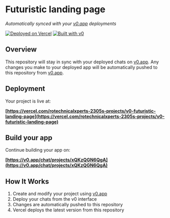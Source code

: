 # Futuristic landing page

*Automatically synced with your [v0.app](https://v0.app) deployments*

[![Deployed on Vercel](https://img.shields.io/badge/Deployed%20on-Vercel-black?style=for-the-badge&logo=vercel)](https://vercel.com/rotechnicalxperts-2305s-projects/v0-futuristic-landing-page)
[![Built with v0](https://img.shields.io/badge/Built%20with-v0.app-black?style=for-the-badge)](https://v0.app/chat/projects/xQKzQGN6QgA)

## Overview

This repository will stay in sync with your deployed chats on [v0.app](https://v0.app).
Any changes you make to your deployed app will be automatically pushed to this repository from [v0.app](https://v0.app).

## Deployment

Your project is live at:

**[https://vercel.com/rotechnicalxperts-2305s-projects/v0-futuristic-landing-page](https://vercel.com/rotechnicalxperts-2305s-projects/v0-futuristic-landing-page)**

## Build your app

Continue building your app on:

**[https://v0.app/chat/projects/xQKzQGN6QgA](https://v0.app/chat/projects/xQKzQGN6QgA)**

## How It Works

1. Create and modify your project using [v0.app](https://v0.app)
2. Deploy your chats from the v0 interface
3. Changes are automatically pushed to this repository
4. Vercel deploys the latest version from this repository